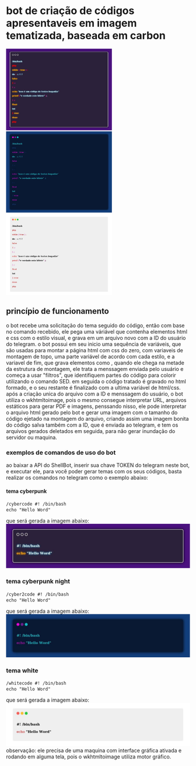 # bot de criação de códigos apresentaveis em imagem tematizada, baseada em carbon
<p align="left">
  <img src="code1.png" width="290">
  <img src="code2.png" width="290">
  <img src="code3.png" width="290">
</p>

## princípio de funcionamento
o bot recebe uma solicitação do tema seguido do código, então com base no comando recebido, ele pega uma váriável que contenha elementos html e css com o estilo visual, e grava em um arquivo novo com a ID do usuário do telegram.
o bot possui em seu inicio uma sequência de variáveis, que são usadas para montar a página html com css do zero, com variaveis de montagem de topo, uma parte variável de acordo com cada estilo, e a variavel de fim, que grava elementos como </h3></div></html>,
quando ele chega na metade da estrutura de montagem, ele trata a menssagem enviada pelo usuário e começa a usar "filtros", que identifiquem partes do código para colorir utilizando o comando SED.
em seguida o código tratado é gravado no html formado, e o seu restante é finalizado com a ultima variável de html/css.
após a criação unica do arquivo com a ID e menssagem do usuário, o bot utiliza o wkhtmltoimage, pois o mesmo consegue interpretar URL, arquivos estáticos para gerar PDF e imagens, penssando nisso, ele pode interpretar o arquivo html gerado pelo bot e gerar uma imagem com o tamanho do código ejetado na montagem do arquivo, criando assim uma imagem bonita do código salva também com a 
ID, que é enviada ao telegram, e tem os arquivos gerados deletados em seguida, para não gerar inundação do servidor ou maquina.
### exemplos de comandos de uso do bot
ao baixar a API do ShellBot, inserir sua chave TOKEN do telegram neste bot, e executar ele, para você poder gerar temas com os seus códigos, basta realizar os comandos no telegram como o exemplo abaixo:
#### tema cyberpunk
```
/cybercode #! /bin/bash
echo "Hello Word"
```
que será gerada a imagem abaixo:
![](cyberpunk.png)
### tema cyberpunk night
```
/cyber2code #! /bin/bash
echo "Hello Word"
```
que será gerada a imagem abaixo:
![](cyberpunk2.png)
### tema white
```
/whitecode #! /bin/bash
echo "Hello Word"
```
que será gerada a imagem abaixo:
![](whitecode.png)
observação: ele precisa de uma maquina com interface gráfica ativada e rodando em alguma tela, pois o wkhtmltoimage utiliza motor gráfico.
